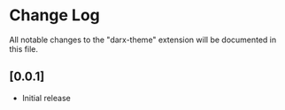 # Change Log

All notable changes to the "darx-theme" extension will be documented in this file.

## [0.0.1]

- Initial release
